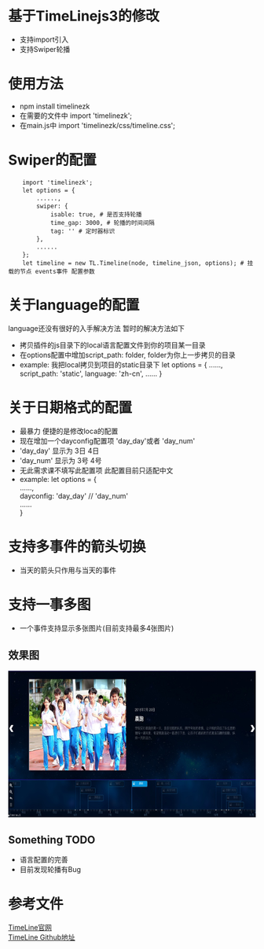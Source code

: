 # 基于TimeLinejs3的修改
- 支持import引入
- 支持Swiper轮播

# 使用方法

- npm install timelinezk
- 在需要的文件中 import 'timelinezk';
- 在main.js中 import 'timelinezk/css/timeline.css';

# Swiper的配置
		import 'timelinezk';
		let options = {
			......,
			swiper: {
                isable: true, # 是否支持轮播
                time_gap: 3000, # 轮播的时间间隔
                tag: '' # 定时器标识
            },
            ......
		};
		let timeline = new TL.Timeline(node, timeline_json, options); # 挂载的节点 events事件 配置参数

# 关于language的配置
language还没有很好的入手解决方法 暂时的解决方法如下
- 拷贝插件的js目录下的local语言配置文件到你的项目某一目录
- 在options配置中增加script_path: folder,  folder为你上一步拷贝的目录
- example: 我把local拷贝到项目的static目录下
		let options = {
			......,
			script_path: 'static',
			language: 'zh-cn',
			......
		}

# 关于日期格式的配置
- 最暴力 便捷的是修改loca的配置
- 现在增加一个dayconfig配置项 'day_day'或者 'day_num'
- 'day_day' 显示为  3日  4日
- 'day_num' 显示为  3号  4号
-  无此需求课不填写此配置项  此配置目前只适配中文
- example:
		let options = {  
			......,  
			dayconfig: 'day_day' // 'day_num'  
			......  
		}

# 支持多事件的箭头切换
- 当天的箭头只作用与当天的事件

# 支持一事多图
- 一个事件支持显示多张图片(目前支持最多4张图片)

## 效果图

<img src="./timeline.png" height="300px" height="auto" alt="">

## Something TODO
- 语言配置的完善
- 目前发现轮播有Bug

# 参考文件
[TimeLine官网](https://timeline.knightlab.com/)  
[TimeLine Github地址](https://github.com/NUKnightLab/TimelineJS3)